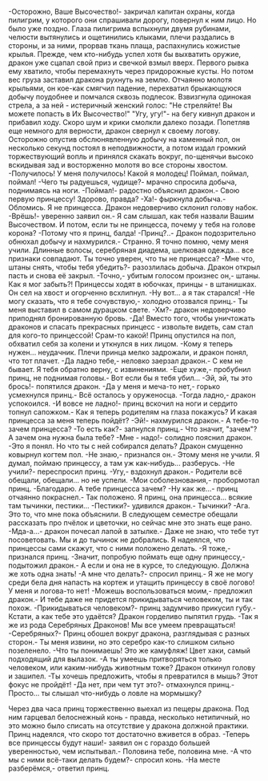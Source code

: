   -Осторожно, Ваше Высочество!- закричал капитан охраны, когда пилигрим, у которого они спрашивали дорогу, повернул к ним лицо. Но было уже поздно. Глаза пилигрима вспыхнули двумя рубинами, челюсти вытянулись и ощетинились клыками, плечи раздались в стороны, и за ними, прорвав ткань плаща, распахнулись кожистые крылья. Прежде, чем кто-нибудь успел хотя бы выхватить оружие, дракон уже сцапал свой приз и свечкой взмыл вверх.
Первого рывка ему хватило, чтобы перемахнуть через придорожные кусты. Но потом вес груза заставил дракона рухнуть на землю. Отчаянно молотя крыльями, он кое-как смягчил падение, перехватил брыкающуюся добычу поудобнее и помчался сквозь подлесок. Взвизгнула одинокая стрела, а за ней - истеричный женский голос: "Не стреляйте! Вы можете попасть в Их Высочество!" "Угу, угу!"- на бегу кивнул дракон и прибавил ходу. Скоро шум и крики смолкли далеко позади.
Попетляв еще немного для верности, дракон свернул к своему логову.
Осторожно опустив обслюнявленную добычу на каменный пол, он несколько секунд постоял в неподвижности, а потом издал громкий торжествующий вопль и принялся скакать вокруг, по-щенячьи высоко вскидывая зад и восторженно молотя во все стороны хвостом.
-Получилось! У меня получилось! Какой я молодец! Поймал, поймал, поймал!
-Чего ты радуешься, чудище?- мрачно спросила добыча, поднимаясь на ноги.
-Поймал!- радостно объяснил дракон.- Свою первую принцессу! Здорово, правда?
-Ха!- фыркнула добыча.- Обломись. Я не принцесса.
Дракон недоверчиво склонил голову набок.
-Врёшь!- уверенно заявил он.- Я сам слышал, как тебя назвали Вашим Высочеством. И потом, если ты не принцесса, почему у тебя на голове корона?
-Потому что я принц, балда!
-Принц?..- Дракон подозрительно обнюхал добычу и нахмурился.- Странно. Я точно помню, чему меня учили. Длинные волосы, серебряная диадема, шелковая одежда... все признаки совпадают. Ты точно уверен, что ты не принцесса?
-Мне что, штаны снять, чтобы тебя убедить?- разозлилась добыча.
Дракон открыл пасть и снова её закрыл.
-Точно,- убитым голосом произнес он,- штаны. Как я мог забыть?! Принцессы ходят в юбочках, принцы - в штанишках.
Он сел на хвост и огорченно всхлипнул.
-Ну вот... а я так старался!
-Не могу сказать, что я тебе сочувствую,- холодно отозвался принц.- Ты меня выставил в самом дурацком свете.
-Хм?- дракон недоверчиво приподнял бронированную бровь.
-Да! Вместо того, чтобы уничтожать драконов и спасать прекрасных принцесс - извольте видеть, сам стал для кого-то принцессой! Срам-то какой!
Принц опустился на пол, обхватил себя за колени и уткнулся в них лицом.
-Кому я теперь нужен... неудачник.
Плечи принца мелко задрожали, и дракон понял, что тот плачет.
-Да ладно тебе,- неловко заерзал дракон.- С кем не бывает. Я тебя обратно верну, с извинениями.
-Еще хуже,- пробубнил принц, не поднимая головы.- Вот если бы я тебя убил...
-Эй, эй, ты это брось!- попятился дракон.
-Да у меня и меча-то нет,- горько усмехнулся принц.- Всё осталось у оруженосца.
-Тогда ладно,- дракон успокоился.
-И вовсе не ладно!- принц вскочил на ноги и сердито топнул сапожком.- Как я теперь родителям на глаза покажусь? И какая принцесса за меня теперь пойдёт?
-Эй!- нахмурился дракон.- А тебе-то зачем принцесса?
-То есть как?- запнулся принц.- Что значит, "зачем"? А зачем она нужна была тебе?
-Мне - надо!- солидно пояснил дракон.
-Это я понял. Но что ты с ней собирался делать?
Дракон смущенно ковырнул когтем пол.
-Не знаю,- признался он.- Этому меня не учили. Я думал, поймаю принцессу, а там уж как-нибудь... разберусь.
-Не учили?- переспросил принц.
-Угу,- вздохнул дракон.- Родители всё обещали, обещали... но не успели.
-Мои соболезнования,- пробормотал принц.
-Благодарю. А тебе принцесса зачем?
-Ну как же...- принц отчаянно покраснел.- Так положено. Я принц, она принцесса... всякие там тычинки, пестики...
-Пестики?- удивился дракон.- Тычинки?
-Ага. Это то, что мне пока объяснили. В следующем семестре обещали рассказать про пчёлок и цветочки, но сейчас мне это знать еще рано.
-Мда-а...- дракон почесал лапой в затылке.- Даже не знаю, что тебе тут посоветовать. Мы и до тычинок не добрались. Я надеялся, что принцессы сами скажут, что с ними положено делать.
-Я тоже,- признался принц.
-Значит, попробую поймать еще одну принцессу,- подытожил дракон.- А если и она не в курсе, то следующую. Должна же хоть одна знать!
-А мне что делать?- спросил принц.- Я же не могу среди бела дня напасть на кортеж и утащить принцессу в своё логово! У меня и логова-то нет!
-Можешь воспользоваться моим,- предложил дракон.- И тебе даже не придется прикидываться человеком, ты и так похож.
-Прикидываться человеком?- принц задумчиво прикусил губу.- Кстати, а как тебе это удаётся?
Дракон горделиво пыпятил грудь.
-Так я же из рода Серебряных Драконов! Мы все умеем превращаться!
-Серебряных?- Принц обошел вокруг дракона, разглядывая с разных сторон.- Ты меня извини, но это серебро как-то слишком сильно позеленело.
-Что ты понимаешь! Это же камуфляж! Цвет хаки, самый подходящий для вылазок.
-А ты умеешь притворяться только человеком, или каким-нибудь животным тоже?
Дракон откинул голову и зашипел.
-Ты хочешь предложить, чтобы я превратился в мышь? Этот фокус не пройдёт!
-Да нет, при чем тут это?- отмахнулся принц.- Просто... ты слышал что-нибудь о ловле на мормышку?

Через два часа принц торжественно выехал из пещеры дракона. Под ним гарцевал белоснежный конь - правда, несколько нетипичный, но это можно было списать на отсутствие у дракона должной практики. Принц надеялся, что скоро тот достаточно вживется в образ.
-Теперь все принцессы будут наши!- заявил он с гораздо большей уверенностью, чем испытывал.- Половина тебе, половина мне.
-А что мы с ними всё-таки делать будем?- спросил конь.
-На месте разберёмся,- ответил принц.      